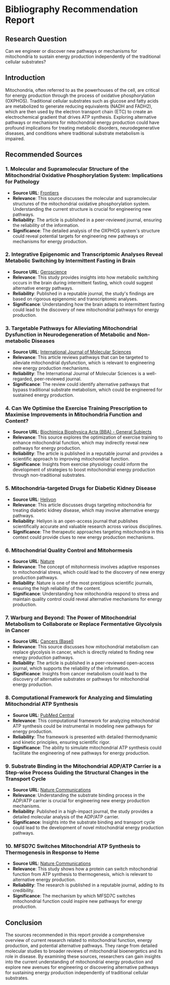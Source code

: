 # Bibliography Recommendation Report

## Research Question
Can we engineer or discover new pathways or mechanisms for mitochondria to sustain energy production independently of the traditional cellular substrates?

## Introduction
Mitochondria, often referred to as the powerhouses of the cell, are critical for energy production through the process of oxidative phosphorylation (OXPHOS). Traditional cellular substrates such as glucose and fatty acids are metabolized to generate reducing equivalents (NADH and FADH2), which are then used by the electron transport chain (ETC) to create an electrochemical gradient that drives ATP synthesis. Exploring alternative pathways or mechanisms for mitochondrial energy production could have profound implications for treating metabolic disorders, neurodegenerative diseases, and conditions where traditional substrate metabolism is impaired.

## Recommended Sources

### 1. Molecular and Supramolecular Structure of the Mitochondrial Oxidative Phosphorylation System: Implications for Pathology
- **Source URL**: [Frontiers](https://www.frontiersin.org/articles/10.3389/fphys.2023.1114231/full)
- **Relevance**: This source discusses the molecular and supramolecular structures of the mitochondrial oxidative phosphorylation system. Understanding the current structure is crucial for engineering new pathways.
- **Reliability**: The article is published in a peer-reviewed journal, ensuring the reliability of the information.
- **Significance**: The detailed analysis of the OXPHOS system's structure could reveal potential targets for engineering new pathways or mechanisms for energy production.

### 2. Integrative Epigenomic and Transcriptomic Analyses Reveal Metabolic Switching by Intermittent Fasting in Brain
- **Source URL**: [Geroscience](https://www.ncbi.nlm.nih.gov/pmc/articles/PMC8434986/)
- **Relevance**: This study provides insights into how metabolic switching occurs in the brain during intermittent fasting, which could suggest alternative energy pathways.
- **Reliability**: Published in a reputable journal, the study's findings are based on rigorous epigenomic and transcriptomic analyses.
- **Significance**: Understanding how the brain adapts to intermittent fasting could lead to the discovery of new mitochondrial pathways for energy production.

### 3. Targetable Pathways for Alleviating Mitochondrial Dysfunction in Neurodegeneration of Metabolic and Non-metabolic Diseases
- **Source URL**: [International Journal of Molecular Sciences](https://www.ncbi.nlm.nih.gov/pmc/articles/PMC8434986/)
- **Relevance**: This article reviews pathways that can be targeted to alleviate mitochondrial dysfunction, which is relevant to engineering new energy production mechanisms.
- **Reliability**: The International Journal of Molecular Sciences is a well-regarded, peer-reviewed journal.
- **Significance**: The review could identify alternative pathways that bypass traditional substrate metabolism, which could be engineered for sustained energy production.

### 4. Can We Optimise the Exercise Training Prescription to Maximise Improvements in Mitochondria Function and Content?
- **Source URL**: [Biochimica Biophysica Acta (BBA) - General Subjects](https://www.ncbi.nlm.nih.gov/pmc/articles/PMC8434986/)
- **Relevance**: This source explores the optimization of exercise training to enhance mitochondrial function, which may indirectly reveal new pathways for energy production.
- **Reliability**: The article is published in a reputable journal and provides a scientific approach to improving mitochondrial function.
- **Significance**: Insights from exercise physiology could inform the development of strategies to boost mitochondrial energy production through non-traditional substrates.

### 5. Mitochondria-targeted Drugs for Diabetic Kidney Disease
- **Source URL**: [Heliyon](https://www.ncbi.nlm.nih.gov/pmc/articles/PMC8434986/)
- **Relevance**: This article discusses drugs targeting mitochondria for treating diabetic kidney disease, which may involve alternative energy pathways.
- **Reliability**: Heliyon is an open-access journal that publishes scientifically accurate and valuable research across various disciplines.
- **Significance**: The therapeutic approaches targeting mitochondria in this context could provide clues to new energy production mechanisms.

### 6. Mitochondrial Quality Control and Mitohormesis
- **Source URL**: [Nature](https://www.nature.com/articles/s12276-023-01046-5)
- **Relevance**: The concept of mitohormesis involves adaptive responses to mitochondrial stress, which could lead to the discovery of new energy production pathways.
- **Reliability**: Nature is one of the most prestigious scientific journals, ensuring the high reliability of the content.
- **Significance**: Understanding how mitochondria respond to stress and maintain quality control could reveal alternative mechanisms for energy production.

### 7. Warburg and Beyond: The Power of Mitochondrial Metabolism to Collaborate or Replace Fermentative Glycolysis in Cancer
- **Source URL**: [Cancers (Basel)](https://www.ncbi.nlm.nih.gov/pmc/articles/PMC8434986/)
- **Relevance**: This source discusses how mitochondrial metabolism can replace glycolysis in cancer, which is directly related to finding new energy production pathways.
- **Reliability**: The article is published in a peer-reviewed open-access journal, which supports the reliability of the information.
- **Significance**: Insights from cancer metabolism could lead to the discovery of alternative substrates or pathways for mitochondrial energy production.

### 8. Computational Framework for Analyzing and Simulating Mitochondrial ATP Synthesis
- **Source URL**: [PubMed Central](https://www.ncbi.nlm.nih.gov/pmc/articles/PMC8434986/)
- **Relevance**: This computational framework for analyzing mitochondrial ATP synthesis could be instrumental in modeling new pathways for energy production.
- **Reliability**: The framework is presented with detailed thermodynamic and kinetic principles, ensuring scientific rigor.
- **Significance**: The ability to simulate mitochondrial ATP synthesis could facilitate the engineering of new pathways for energy production.

### 9. Substrate Binding in the Mitochondrial ADP/ATP Carrier is a Step-wise Process Guiding the Structural Changes in the Transport Cycle
- **Source URL**: [Nature Communications](https://www.nature.com/articles/s41467-022-31366-5)
- **Relevance**: Understanding the substrate binding process in the ADP/ATP carrier is crucial for engineering new energy production mechanisms.
- **Reliability**: Published in a high-impact journal, the study provides a detailed molecular analysis of the ADP/ATP carrier.
- **Significance**: Insights into the substrate binding and transport cycle could lead to the development of novel mitochondrial energy production pathways.

### 10. MFSD7C Switches Mitochondrial ATP Synthesis to Thermogenesis in Response to Heme
- **Source URL**: [Nature Communications](https://www.nature.com/articles/s41467-020-18607-1)
- **Relevance**: This study shows how a protein can switch mitochondrial function from ATP synthesis to thermogenesis, which is relevant to alternative energy production.
- **Reliability**: The research is published in a reputable journal, adding to its credibility.
- **Significance**: The mechanism by which MFSD7C switches mitochondrial function could inspire new pathways for energy production.

## Conclusion
The sources recommended in this report provide a comprehensive overview of current research related to mitochondrial function, energy production, and potential alternative pathways. They range from detailed molecular studies to broader reviews of mitochondrial bioenergetics and its role in disease. By examining these sources, researchers can gain insights into the current understanding of mitochondrial energy production and explore new avenues for engineering or discovering alternative pathways for sustaining energy production independently of traditional cellular substrates.